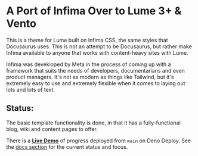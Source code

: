 # A Port of Infima Over to Lume 3+ & Vento

This is a theme for Lume built on Infima CSS, the same styles that Docusaurus
uses. This is not an attempt to be Docusaurus, but rather make Infima available
to anyone that works with content-heavy sites with Lume.

Infima was devekioped by Meta in the process of coming up with a framework that
suits the needs of developers, documentarians and even product managers. It's
not as modern as things like Tailwind, but it's extremely easy to use and
extremely flexible when it comes to laying out lots and lots of text.

## Status:

The basic template functionality is done, in that it has a fully-functional 
blog, wiki and content pages to offer.

There is a **[Live Demo](https://cushytext.deno.dev)** of progress deployed from
`main` on Deno Deploy. See the [docs section](https://cushytext.deno.dev/docs/)
for the current status and focus.

